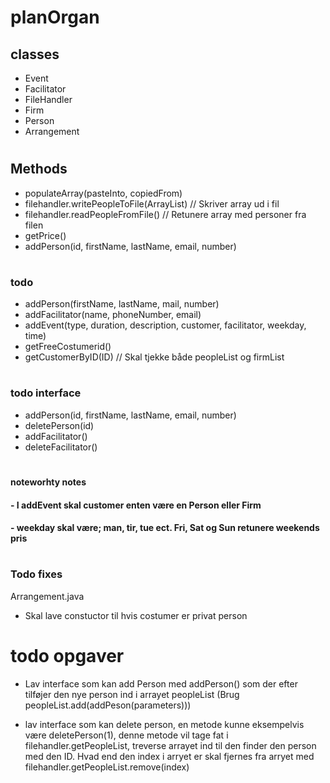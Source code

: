 # planOrgan

## classes
- Event
- Facilitator
- FileHandler
- Firm
- Person
- Arrangement
#
## Methods
- populateArray(pasteInto, copiedFrom)
- filehandler.writePeopleToFile(ArrayList) // Skriver array ud i fil
- filehandler.readPeopleFromFile() // Retunere array med personer fra filen
- getPrice()
- addPerson(id, firstName, lastName, email, number)

#
### todo
- addPerson(firstName, lastName, mail, number)
- addFacilitator(name, phoneNumber, email)
- addEvent(type, duration, description, customer, facilitator, weekday, time)
- getFreeCostumerid()
- getCustomerByID(ID) // Skal tjekke både peopleList og firmList

#
### todo interface
- addPerson(id, firstName, lastName, email, number)
- deletePerson(id)
- addFacilitator()
- deleteFacilitator()

#
#### noteworhty notes
#### - I addEvent skal customer enten være en Person eller Firm
#### - weekday skal være; man, tir, tue ect. Fri, Sat og Sun retunere weekends pris
#

### Todo fixes
Arrangement.java
- Skal lave constuctor til hvis costumer er privat person
#
# todo opgaver
- Lav interface som kan add Person med addPerson() som der efter tilføjer den nye person ind i arrayet peopleList (Brug peopleList.add(addPeson(parameters)))

- lav interface som kan delete person, en metode kunne eksempelvis være deletePerson(1), denne metode vil tage fat i filehandler.getPeopleList, treverse arrayet ind til den finder den person med den ID. Hvad end den index i arryet er skal fjernes fra arryet med filehandler.getPeopleList.remove(index)